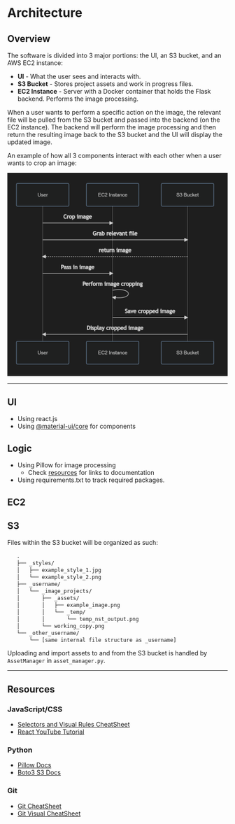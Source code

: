 # Architecture

## Overview

The software is divided into 3 major portions: the UI, an S3 bucket, and an AWS EC2 instance:

- **UI** - What the user sees and interacts with.
- **S3 Bucket** - Stores project assets and work in progress files.
- **EC2 Instance** - Server with a Docker container that holds the Flask backend. Performs the image processing.

When a user wants to perform a specific action on the image, the relevant file will be pulled from the S3 bucket and
passed into the backend (on the EC2 instance). The backend will perform the image processing and then return
the resulting image back to the S3 bucket and the UI will display the updated image.

An example of how all 3 components interact with each other when a user wants to crop an image:

![sequence diagram](./sequence_diagram.png)

---

## UI

- Using react.js 
- Using [@material-ui/core](https://www.npmjs.com/package/@material-ui/core) for components

## Logic

- Using Pillow for image processing
  - Check [resources](#python) for links to documentation
- Using requirements.txt to track required packages.

## EC2

## S3

Files within the S3 bucket will be organized as such:

```
   .
   ├── _styles/
   │   ├── example_style_1.jpg
   │   └── example_style_2.png
   ├── _username/
   │   └── _image_projects/
   │       ├── _assets/
   │       │   ├── example_image.png
   │       │   └── _temp/
   │       │       └── temp_nst_output.png
   │       └── working_copy.png
   └── _other_username/
       └── [same internal file structure as _username]
```

Uploading and import assets to and from the S3 bucket is handled by ```AssetManager``` in ```asset_manager.py```.

---


## Resources

### JavaScript/CSS

- [Selectors and Visual Rules CheatSheet](https://www.codecademy.com/learn/learn-css/modules/learn-css-selectors-visual-rules/cheatsheet)
- [React YouTube Tutorial](https://www.youtube.com/watch?v=QFaFIcGhPoM&list=PLC3y8-rFHvwgg3vaYJgHGnModB54rxOk3&index=2)

### Python

- [Pillow Docs](https://pillow.readthedocs.io/en/stable/reference/index.html)
- [Boto3 S3 Docs](https://boto3.amazonaws.com/v1/documentation/api/latest/reference/services/s3.html)

### Git

- [Git CheatSheet](https://training.github.com/downloads/github-git-cheat-sheet/)
- [Git Visual CheatSheet](https://ndpsoftware.com/git-cheatsheet.html#loc=workspace;)
